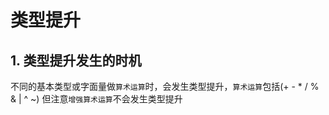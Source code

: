 # 类型提升

## 1. 类型提升发生的时机

不同的基本类型或字面量做`算术运算`时，会发生类型提升，`算术运算`包括(+ - * / % & | ^ ~) 但注意`增强算术运算`不会发生类型提升
